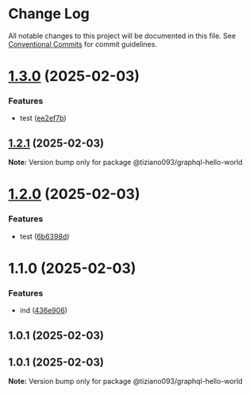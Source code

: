 # Change Log

All notable changes to this project will be documented in this file.
See [Conventional Commits](https://conventionalcommits.org) for commit guidelines.

# [1.3.0](https://github.com/tiziano093/graphql-nodeJS/compare/@tiziano093/graphql-hello-world@1.2.1...@tiziano093/graphql-hello-world@1.3.0) (2025-02-03)

### Features

- test ([ee2ef7b](https://github.com/tiziano093/graphql-nodeJS/commit/ee2ef7b1e3b2cd95bd76a93554a434bc1d29987b))

## [1.2.1](https://github.com/tiziano093/graphql-nodeJS/compare/@tiziano093/graphql-hello-world@1.2.0...@tiziano093/graphql-hello-world@1.2.1) (2025-02-03)

**Note:** Version bump only for package @tiziano093/graphql-hello-world

# [1.2.0](https://github.com/tiziano093/graphql-nodeJS/compare/@tiziano093/graphql-hello-world@1.1.0...@tiziano093/graphql-hello-world@1.2.0) (2025-02-03)

### Features

- test ([6b6398d](https://github.com/tiziano093/graphql-nodeJS/commit/6b6398dc26e9abc77b5f7888961beae25191ad3d))

# 1.1.0 (2025-02-03)

### Features

- ind ([436e906](https://github.com/tiziano093/graphql-nodeJS/commit/436e906aaff89fc97a09a9239ec379927922528c))

## 1.0.1 (2025-02-03)

## 1.0.1 (2025-02-03)

**Note:** Version bump only for package @tiziano093/graphql-hello-world

